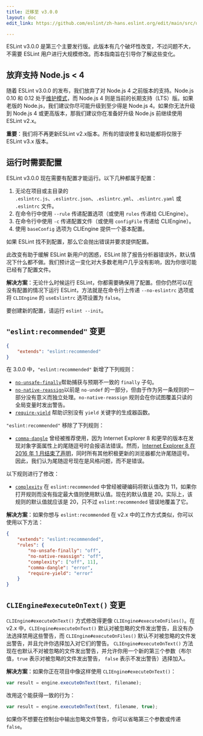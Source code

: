 ```yaml
---
title: 迁移至 v3.0.0
layout: doc
edit_link: https://github.com/eslint/zh-hans.eslint.org/edit/main/src/user-guide/migrating-to-3.0.0.md

---
```


ESLint v3.0.0 是第三个主要发行版。此版本有几个破坏性改变，不过问题不大，不需要 ESLint 用户进行大规模修改。而本指南旨在引导你了解这些变化。

## 放弃支持 Node.js < 4

随着 ESLint v3.0.0 的发布，我们放弃了对 Node.js 4 之前版本的支持。Node.js 0.10 和 0.12 处于[维护模式](https://github.com/nodejs/Release)，而 Node.js 4 则是当前的长期支持（LTS）版。如果老版的 Node.js，我们建议你尽可能升级到至少得是 Node.js 4。如果你无法升级到 Node.js 4 或更高版本，那我们建议你在准备好升级 Node.js 前继续使用 ESLint v2.x。

**重要**：我们将不再更新ESLint v2.x版本。所有的错误修复和功能都将仅限于 ESLint v3.x 版本。

## 运行时需要配置

ESLint v3.0.0 现在需要有配置才能运行。以下几种都属于配置：

1. 无论在项目或主目录的 `.eslintrc.js`、`.eslintrc.json`、`.eslintrc.yml`、`.eslintrc.yaml` 或 `.eslintrc` 文件。
2. 在命令行中使用 `--rule` 传递配置选项（或使用 `rules` 传递给 CLIEngine）。
3. 在命令行中使用 `-c` 传递配置文件（或使用 `configFile` 传递给 CLIEngine）。
4. 使用 `baseConfig` 选项为 CLIEngine 提供一个基本配置。

如果 ESLint 找不到配置，那么它会抛出错误并要求提供配置。

此改变有助于缓解 ESLint 新用户的困惑，ESLint 除了报告分析器错误外，默认情况下什么都不做。我们预计这一变化对大多数老用户几乎没有影响，因为你很可能已经有了配置文件。

**解决方案**：无论什么时候运行 ESLint，你都需要确保用了配置。但你仍然可以在没有配置的情况下运行 ESLint，方法就是在命令行上传递 `--no-eslintrc` 选项或将 `CLIEngine` 的 `useEslintrc` 选项设置为 `false`。

要创建新的配置，请运行 `eslint --init`。

## `"eslint:recommended"` 变更

```json
{
    "extends": "eslint:recommended"
}
```

在 3.0.0 中，`"eslint:recommended"` 新增了下列规则：

* [`no-unsafe-finally`](https://eslint.org/docs/rules/no-unsafe-finally)帮助捕获与预期不一致的 `finally` 子句。
* [`no-native-reassign`](https://eslint.org/docs/rules/no-native-reassign)以前是 `no-undef` 的一部分，但由于作为另一条规则的一部分没有意义而独立处理。`no-native-reassign` 规则会在你试图覆盖只读的全局变量时发出警告。
* [`require-yield`](https://eslint.org/docs/rules/require-yield) 帮助识别没有 `yield` 关键字的生成器函数。

`"eslint:recommended"` 移除了下列规则：

* [`comma-dangle`](https://eslint.org/docs/rules/comma-dangle) 曾经被推荐使用，因为 Internet Explorer 8 和更早的版本在发现对象字面属性上的尾随逗号时会报语法错误。然而，[Internet Explorer 8 在 2016 年 1 月结束了声明](https://www.microsoft.com/en-us/WindowsForBusiness/End-of-IE-support)，同时所有其他积极更新的浏览器都允许尾随逗号。因此，我们认为尾随逗号现在是风格问题，而不是错误。

以下规则进行了修改：

* [`complexity`](https://eslint.org/docs/rules/complexity) 在 `eslint:recommended` 中曾经被硬编码将默认值改为 11，如果你打开规则而没有指定最大值则使用默认值。现在的默认值是 20。实际上，该规则的默认值就应该是 20，只不过 `eslint:recommended` 错误地覆盖了它。

**解决方案**：如果你想与 `eslint:recommended` 在 v2.x 中的工作方式类似，你可以使用以下方法：

```json
{
    "extends": "eslint:recommended",
    "rules": {
        "no-unsafe-finally": "off",
        "no-native-reassign": "off",
        "complexity": ["off", 11],
        "comma-dangle": "error",
        "require-yield": "error"
    }
}
```

## `CLIEngine#executeOnText()` 变更

`CLIEngine#executeOnText()` 方式修改得更像 `CLIEngine#executeOnFiles()`。在 v2.x 中，`CLIEngine#executeOnText()` 默认对被忽略的文件发出警告，且没有办法选择禁用这些警告，而 `CLIEngine#executeOnFiles()` 默认不对被忽略的文件发出警告，并且允许你选择加入对它们的警告。 `CLIEngine#executeOnText()` 方法现在也默认不对被忽略的文件发出警告，并允许你用一个新的第三个参数（布尔值，`true` 表示对被忽略的文件发出警告， `false` 表示不发出警告）选择加入。

**解决方案**：如果你正在项目中像这样使用 `CLIEngine#executeOnText()`：

```js
var result = engine.executeOnText(text, filename);
```

改用这个能获得一致的行为：

```js
var result = engine.executeOnText(text, filename, true);
```

如果你不想要在控制台中输出忽略文件警告，你可以省略第三个参数或传递 `false`。
